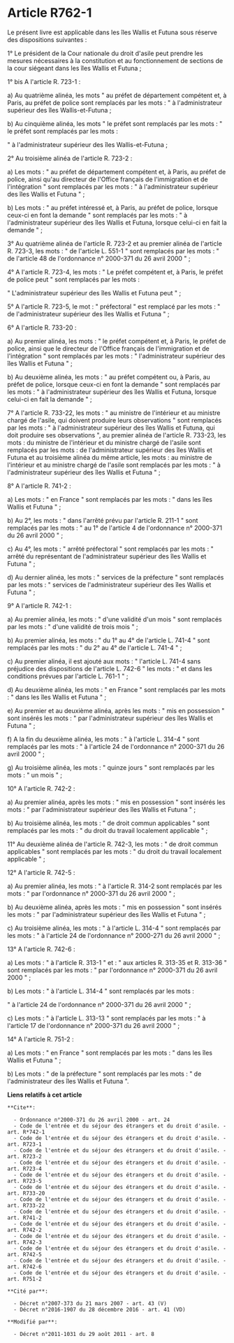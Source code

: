 # Article R762-1

Le présent livre est applicable dans les îles Wallis et Futuna sous réserve des dispositions suivantes : 

1° Le président de la Cour nationale du droit d'asile peut prendre les mesures nécessaires à la constitution et au
fonctionnement de sections de la cour siégeant dans les îles Wallis et Futuna ; 

1° bis A l'article R. 723-1 : 

a) Au quatrième alinéa, les mots " au préfet de département compétent et, à Paris, au préfet de police sont remplacés par les
mots : " à l'administrateur supérieur des îles Wallis-et-Futuna ; 

b) Au cinquième alinéa, les mots " le préfet sont remplacés par les mots : " le préfet sont remplacés par les mots : 

" à l'administrateur supérieur des îles Wallis-et-Futuna ; 

2° Au troisième alinéa de l'article R. 723-2 : 

a) Les mots : " au préfet de département compétent et, à Paris, au préfet de police, ainsi qu'au directeur de l'Office
français de l'immigration et de l'intégration " sont remplacés par les mots : " à l'administrateur supérieur des îles Wallis
et Futuna " ; 

b) Les mots : " au préfet intéressé et, à Paris, au préfet de police, lorsque ceux-ci en font la demande " sont remplacés par
les mots : " à l'administrateur supérieur des îles Wallis et Futuna, lorsque celui-ci en fait la demande " ; 

3° Au quatrième alinéa de l'article R. 723-2 et au premier alinéa de l'article R. 723-3, les mots : " de l'article L. 551-1 "
sont remplacés par les mots : " de l'article 48 de l'ordonnance n° 2000-371 du 26 avril 2000 " ; 

4° A l'article R. 723-4, les mots : " Le préfet compétent et, à Paris, le préfet de police peut " sont remplacés par les
mots : 

" L'administrateur supérieur des îles Wallis et Futuna peut " ; 

5° A l'article R. 723-5, le mot : " préfectoral " est remplacé par les mots : " de l'administrateur supérieur des îles Wallis
et Futuna " ; 

6° A l'article R. 733-20 : 

a) Au premier alinéa, les mots : " le préfet compétent et, à Paris, le préfet de police, ainsi que le directeur de l'Office
français de l'immigration et de l'intégration " sont remplacés par les mots : " l'administrateur supérieur des îles Wallis et
Futuna " ; 

b) Au deuxième alinéa, les mots : " au préfet compétent ou, à Paris, au préfet de police, lorsque ceux-ci en font la demande
" sont remplacés par les mots : " à l'administrateur supérieur des îles Wallis et Futuna, lorsque celui-ci en fait la demande
" ; 

7° A l'article R. 733-22, les mots : " au ministre de l'intérieur et au ministre chargé de l'asile, qui doivent produire
leurs observations " sont remplacés par les mots : " à l'administrateur supérieur des îles Wallis et Futuna, qui doit
produire ses observations ", au premier alinéa de l'article R. 733-23, les mots : du ministre de l'intérieur et du ministre
chargé de l'asile sont remplacés par les mots : de l'administrateur supérieur des îles Wallis et Futuna et au troisième
alinéa du même article, les mots : au ministre de l'intérieur et au ministre chargé de l'asile sont remplacés par les mots :
" à l'administrateur supérieur des îles Wallis et Futuna " ; 

8° A l'article R. 741-2 : 

a) Les mots : " en France " sont remplacés par les mots : " dans les îles Wallis et Futuna " ; 

b) Au 2°, les mots : " dans l'arrêté prévu par l'article R. 211-1 " sont remplacés par les mots : " au 1° de l'article 4 de
l'ordonnance n° 2000-371 du 26 avril 2000 " ; 

c) Au 4°, les mots : " arrêté préfectoral " sont remplacés par les mots : " arrêté du représentant de l'administrateur
supérieur des îles Wallis et Futuna " ; 

d) Au dernier alinéa, les mots : " services de la préfecture " sont remplacés par les mots : " services de l'administrateur
supérieur des îles Wallis et Futuna " ; 

9° A l'article R. 742-1 : 

a) Au premier alinéa, les mots : " d'une validité d'un mois " sont remplacés par les mots : " d'une validité de trois mois
" ; 

b) Au premier alinéa, les mots : " du 1° au 4° de l'article L. 741-4 " sont remplacés par les mots : " du 2° au 4° de
l'article L. 741-4 " ; 

c) Au premier alinéa, il est ajouté aux mots : " l'article L. 741-4 sans préjudice des dispositions de l'article L. 742-6 "
les mots : " et dans les conditions prévues par l'article L. 761-1 " ; 

d) Au deuxième alinéa, les mots : " en France " sont remplacés par les mots : " dans les îles Wallis et Futuna " ; 

e) Au premier et au deuxième alinéa, après les mots : " mis en possession " sont insérés les mots : " par l'administrateur
supérieur des îles Wallis et Futuna " ; 

f) A la fin du deuxième alinéa, les mots : " à l'article L. 314-4 " sont remplacés par les mots : " à l'article 24 de
l'ordonnance n° 2000-371 du 26 avril 2000 " ; 

g) Au troisième alinéa, les mots : " quinze jours " sont remplacés par les mots : " un mois " ; 

10° A l'article R. 742-2 : 

a) Au premier alinéa, après les mots : " mis en possession " sont insérés les mots : " par l'administrateur supérieur des
îles Wallis et Futuna " ; 

b) Au troisième alinéa, les mots : " de droit commun applicables " sont remplacés par les mots : " du droit du travail
localement applicable " ; 

11° Au deuxième alinéa de l'article R. 742-3, les mots : " de droit commun applicables " sont remplacés par les mots : " du
droit du travail localement applicable " ; 

12° A l'article R. 742-5 : 

a) Au premier alinéa, les mots : " à l'article R. 314-2 sont remplacés par les mots : " par l'ordonnance n° 2000-371 du 26
avril 2000 " ; 

b) Au deuxième alinéa, après les mots : " mis en possession " sont insérés les mots : " par l'administrateur supérieur des
îles Wallis et Futuna " ; 

c) Au troisième alinéa, les mots : " à l'article L. 314-4 " sont remplacés par les mots : " à l'article 24 de l'ordonnance n°
2000-271 du 26 avril 2000 " ; 

13° A l'article R. 742-6 : 

a) Les mots : " à l'article R. 313-1 " et : " aux articles R. 313-35 et R. 313-36 " sont remplacés par les mots : " par
l'ordonnance n° 2000-371 du 26 avril 2000 " ; 

b) Les mots : " à l'article L. 314-4 " sont remplacés par les mots : 

" à l'article 24 de l'ordonnance n° 2000-371 du 26 avril 2000 " ; 

c) Les mots : " à l'article L. 313-13 " sont remplacés par les mots : " à l'article 17 de l'ordonnance n° 2000-371 du 26
avril 2000 " ; 

14° A l'article R. 751-2 : 

a) Les mots : " en France " sont remplacés par les mots : " dans les îles Wallis et Futuna " ; 

b) Les mots : " de la préfecture " sont remplacés par les mots : " de l'administrateur des îles Wallis et Futuna ".

**Liens relatifs à cet article**

	**Cite**:

	  - Ordonnance n°2000-371 du 26 avril 2000 - art. 24
	  - Code de l'entrée et du séjour des étrangers et du droit d'asile. - art. R*742-1
	  - Code de l'entrée et du séjour des étrangers et du droit d'asile. - art. R723-1
	  - Code de l'entrée et du séjour des étrangers et du droit d'asile. - art. R723-2
	  - Code de l'entrée et du séjour des étrangers et du droit d'asile. - art. R723-4
	  - Code de l'entrée et du séjour des étrangers et du droit d'asile. - art. R723-5
	  - Code de l'entrée et du séjour des étrangers et du droit d'asile. - art. R733-20
	  - Code de l'entrée et du séjour des étrangers et du droit d'asile. - art. R733-22
	  - Code de l'entrée et du séjour des étrangers et du droit d'asile. - art. R741-2
	  - Code de l'entrée et du séjour des étrangers et du droit d'asile. - art. R742-2
	  - Code de l'entrée et du séjour des étrangers et du droit d'asile. - art. R742-3
	  - Code de l'entrée et du séjour des étrangers et du droit d'asile. - art. R742-5
	  - Code de l'entrée et du séjour des étrangers et du droit d'asile. - art. R742-6
	  - Code de l'entrée et du séjour des étrangers et du droit d'asile. - art. R751-2

	**Cité par**:

	  - Décret n°2007-373 du 21 mars 2007 - art. 43 (V)
	  - Décret n°2016-1907 du 28 décembre 2016 - art. 41 (VD)

	**Modifié par**:

	  - Décret n°2011-1031 du 29 août 2011 - art. 8
